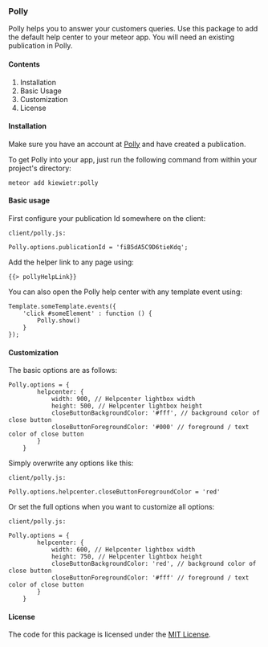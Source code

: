 ### Polly
Polly helps you to answer your customers queries. Use this package to add the default help center to your meteor app. You will need an existing publication in Polly.

#### Contents
1. Installation
2. Basic Usage
3. Customization
4. License

#### Installation
Make sure you have an account at [Polly](https://app.polly.help/) and have created a publication.

To get Polly into your app, just run the following command from within your project's directory:

```
meteor add kiewietr:polly
```

#### Basic usage
First configure your publication Id somewhere on the client:
```
client/polly.js:

Polly.options.publicationId = 'fiB5dA5C9D6tieKdq';
```

Add the helper link to any page using:
```
{{> pollyHelpLink}}
```

You can also open the Polly help center with any template event using:
```
Template.someTemplate.events({
    'click #someElement' : function () {
        Polly.show()
    }
});
```

#### Customization
The basic options are as follows:
```
Polly.options = {
    	helpcenter: {
    		width: 900, // Helpcenter lightbox width
    		height: 500, // Helpcenter lightbox height
    		closeButtonBackgroundColor: '#fff', // background color of close button
    		closeButtonForegroundColor: '#000' // foreground / text color of close button
    	}
    }
```

Simply overwrite any options like this:
```
client/polly.js:

Polly.options.helpcenter.closeButtonForegroundColor = 'red'
```

Or set the full options when you want to customize all options:
```
client/polly.js:

Polly.options = {
    	helpcenter: {
    		width: 600, // Helpcenter lightbox width
    		height: 750, // Helpcenter lightbox height
    		closeButtonBackgroundColor: 'red', // background color of close button
    		closeButtonForegroundColor: '#fff' // foreground / text color of close button
    	}
    }
```

#### License
The code for this package is licensed under the [MIT License](http://opensource.org/licenses/MIT).
